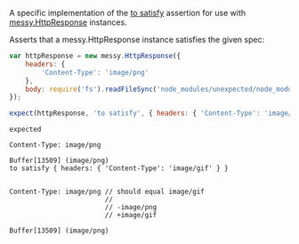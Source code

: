 A specific implementation of the [to satisfy](http://unexpected.js.org/assertions/any/to-satisfy/) assertion
for use with [messy.HttpResponse](https://github.com/papandreou/messy) instances.

Asserts that a messy.HttpResponse instance satisfies the given spec:

```js
var httpResponse = new messy.HttpResponse({
    headers: {
        'Content-Type': 'image/png'
    },
    body: require('fs').readFileSync('node_modules/unexpected/node_modules/magicpen/images/magic-pen-6-colours.jpg')
});

expect(httpResponse, 'to satisfy', { headers: { 'Content-Type': 'image/gif' } });
```

```output
expected

Content-Type: image/png

Buffer[13509] (image/png)
to satisfy { headers: { 'Content-Type': 'image/gif' } }


Content-Type: image/png // should equal image/gif
                        //
                        // -image/png
                        // +image/gif

Buffer[13509] (image/png)
```
